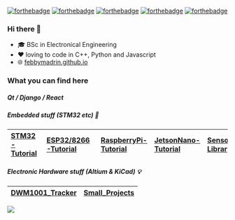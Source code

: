 [![forthebadge](https://forthebadge.com/images/badges/powered-by-electricity.svg)](https://forthebadge.com) [![forthebadge](https://forthebadge.com/images/badges/made-with-c-plus-plus.svg)](https://forthebadge.com) [![forthebadge](https://forthebadge.com/images/badges/made-with-python.svg)](https://forthebadge.com) [![forthebadge](https://forthebadge.com/images/badges/made-with-javascript.svg)](https://forthebadge.com) [![forthebadge](https://forthebadge.com/images/badges/uses-git.svg)](https://forthebadge.com)

### Hi there 👋

- 🎓 BSc in Electronical Engineering
- ❤️ loving to code in C++, Python and Javascript
- 🌐 [febbymadrin.github.io](https://febbymadrin.github.io)

### What you can find here

##### Qt / Django / React 


##### Embedded stuff (STM32 etc) 👾

| [STM32-Tutorial](https://github.com/mnemocron/STM32-Tutorial) | [ESP32/8266-Tutorial](https://github.com/mnemocron/libDaylength) | [RaspberryPi-Tutorial](https://github.com/eta-systems/ADS1255) | [JetsonNano-Tutorial](https://github.com/eta-systems/MAX5717) | [Sensor-Library](https://github.com/eta-systems/MAX7313) |
|:---|:---|:---|:---|:---|

##### Electronic Hardware stuff (Altium & KiCad) 💡

| [DWM1001_Tracker](https://github.com/mnemocron/FHNW-Pro4E-FS19T8-3DPrinterBoard-STM32) | [Small_Projects](https://github.com/mnemocron/KiCad3DExportTutorial) |
|:---|:---|

<!--
Here are some ideas to get you started:

- 🔭 I’m currently working on ...
- 🌱 I’m currently learning Embedded/IOT/AI/ ...
- 👯 I’m looking to collaborate on ...
- 🤔 I’m looking for help with ...
- 💬 Ask me about ...
- 📫 How to reach me: febbymadrin@gmail.com
- 😄 Pronouns: ...
- ⚡ Fun fact: ...

## Embedded / IoT

## Qt Application

## Tutorials
-->
![](https://github-readme-stats.vercel.app/api?username=febbymadrin&count_private=true&show_icons=true)




